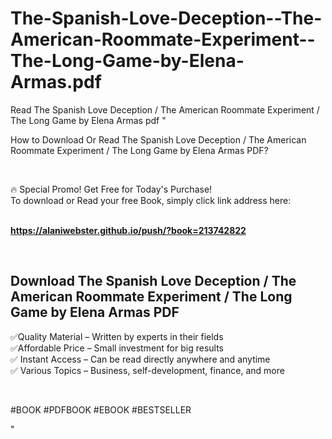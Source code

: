 # The-Spanish-Love-Deception--The-American-Roommate-Experiment--The-Long-Game-by-Elena-Armas.pdf
Read The Spanish Love Deception / The American Roommate Experiment / The Long Game by Elena  Armas pdf
"<p>How to Download Or Read The Spanish Love Deception / The American Roommate Experiment / The Long Game by Elena  Armas PDF?</p>
<p>&nbsp;</p>
<p>&#128293;  Special Promo! Get Free for Today's Purchase!<br />To download or Read your free Book, simply click link address here:&nbsp;<br />&nbsp;</p>
<p><a href=""https://alaniwebster.github.io/push/?book=213742822""><strong>https://alaniwebster.github.io/push/?book=213742822</strong></a></p>
<p>&nbsp;</p>
<h2>Download The Spanish Love Deception / The American Roommate Experiment / The Long Game by Elena  Armas PDF</h2>
<p>&#x2705;Quality Material &ndash; Written by experts in their fields<br />&#x2705;Affordable Price &ndash; Small investment for big results<br />&#x2705; Instant Access &ndash; Can be read directly anywhere and anytime<br />&#x2705; Various Topics &ndash; Business, self-development, finance, and more</p>
<p>&nbsp;</p>
<p>#BOOK #PDFBOOK #EBOOK #BESTSELLER</p>
"
